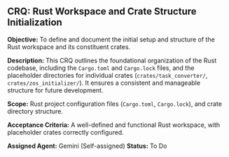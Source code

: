 ## CRQ: Rust Workspace and Crate Structure Initialization

**Objective:** To define and document the initial setup and structure of the Rust workspace and its constituent crates.

**Description:** This CRQ outlines the foundational organization of the Rust codebase, including the `Cargo.toml` and `Cargo.lock` files, and the placeholder directories for individual crates (`crates/task_converter/`, `crates/zos_initializer/`). It ensures a consistent and manageable structure for future development.

**Scope:** Rust project configuration files (`Cargo.toml`, `Cargo.lock`), and crate directory structure.

**Acceptance Criteria:** A well-defined and functional Rust workspace, with placeholder crates correctly configured.

**Assigned Agent:** Gemini (Self-assigned)
**Status:** To Do
